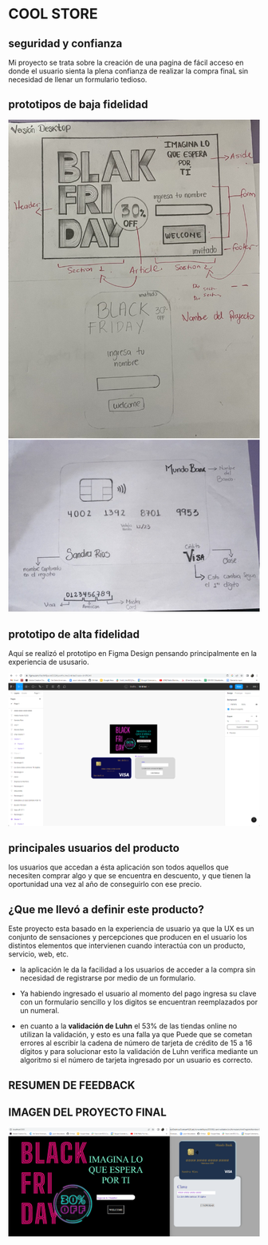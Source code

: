 # COOL STORE

## seguridad y confianza

Mi proyecto se trata sobre la creación de una pagina de fácil acceso en donde el usuario sienta la plena confianza de realizar la compra finaL sin necesidad de llenar un formulario tedioso.

## prototipos de baja fidelidad
![prototipo](img/registro.jpg)
![prototipo](img/tarjeta.jpg)

## prototipo de alta fidelidad

Aquí se realizó el prototipo en Figma Design pensando principalmente en la experiencia de ususario.

![prototipo](img/prototipoAltaFidelidad.png)


## principales usuarios del producto

los usuarios que accedan a ésta aplicación son todos aquellos que necesiten comprar algo y que se encuentra en descuento, y que tienen la oportunidad una vez al año de conseguirlo con ese precio.

## ¿Que me llevó a definir este producto?

Este proyecto esta basado en la experiencia de usuario ya que la UX es un conjunto de sensaciones y percepciones que producen en el usuario los distintos elementos que intervienen cuando interactúa con un producto, servicio, web, etc.
* la aplicación le da la facilidad a los usuarios de acceder a la compra sin necesidad de registrarse por medio de un formulario.
* Ya habiendo ingresado el usuario al momento del pago ingresa su clave con un formulario sencillo y los digitos se encuentran reemplazados por un numeral.

* en cuanto a la **validación de Luhn** el 53% de las tiendas online no utilizan la validación, y esto es una falla ya que Puede que se cometan errores al escribir la cadena de número de tarjeta de crédito de 15 a 16 dígitos y para solucionar esto la validación de Luhn verifica mediante un algoritmo si el número de tarjeta ingresado por un usuario es correcto.

## RESUMEN DE FEEDBACK


## IMAGEN DEL PROYECTO FINAL

![proyectoFinal](img/proyectofinal.png)
